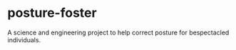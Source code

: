 # posture-foster
A science and engineering project to help correct posture for bespectacled individuals.
